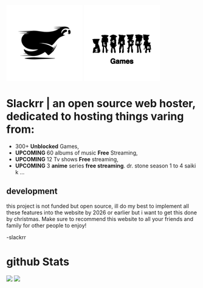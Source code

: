 [![slackrr logo](https://github.com/ublockedslackrr/ublockedslackrr/blob/main/2.png?raw=true)](https://ublockedslackrr.github.io./index.html)
[![games logo](https://github.com/ublockedslackrr/ublockedslackrr/blob/main/1.png?raw=true)](https://ublockedslackrr.github.io/Games.html)

# Slackrr | an open source web hoster, dedicated to hosting things varing from:
- 300+ **Unblocked** Games,
- **UPCOMING** 60 albums of music **Free** Streaming,
- **UPCOMING** 12 Tv shows **Free** streaming,
- **UPCOMING** 3 **anime** series **free streaming**.
  dr. stone season 1 to 4
  saiki k
  ...
## development
this project is not funded but open source, ill do my best to implement all these features into the website by 2026 or earlier but i want to get this done by christmas. Make sure to recommend this website to all your friends and family for other people to enjoy!

-slackrr

# github Stats
![](https://github-readme-stats.vercel.app/api?username=uslackrr&show_icons=true&theme=dracula)
![](https://github-readme-stats.vercel.app/api/top-langs/?username=uslackrr&layout=compact&show_icons=true&theme=dracula)

